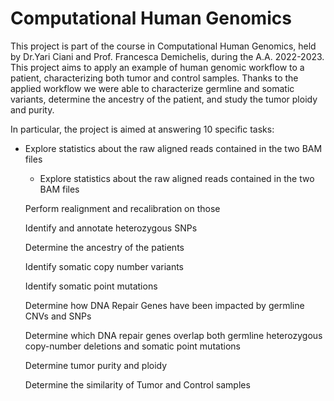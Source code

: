# Computational Human Genomics
This project is part of the course in Computational Human Genomics, held by Dr.Yari Ciani and Prof. Francesca Demichelis, during the A.A. 2022-2023. 
This project aims to apply an example of human genomic workflow to a patient, characterizing both tumor and control samples. Thanks to the applied workflow we were able to characterize germline and somatic variants, determine the ancestry of the patient, and study the tumor ploidy and purity.

In particular, the project is aimed at answering 10 specific tasks:
- Explore statistics about the raw aligned reads contained in the two BAM files 

     - Explore statistics about the raw aligned reads contained in the two BAM files

    Perform realignment and recalibration on those

    Identify and annotate heterozygous SNPs

    Determine the ancestry of the patients

    Identify somatic copy number variants

    Identify somatic point mutations

    Determine how DNA Repair Genes have been impacted by germline CNVs and SNPs

    Determine which DNA repair genes overlap both germline heterozygous copy-number deletions and somatic point mutations

    Determine tumor purity and ploidy

    Determine the similarity of Tumor and Control samples
